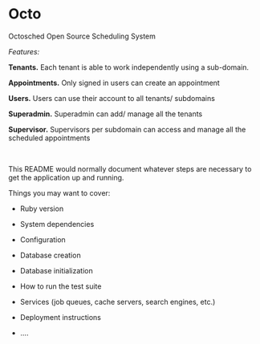 # Octo
Octosched Open Source Scheduling System

<i>Features:</i>

<b>Tenants.</b> Each tenant is able to work independently using a sub-domain.

<b>Appointments.</b> Only signed in users can create an appointment

<b>Users.</b> Users can use their account to all tenants/ subdomains

<b>Superadmin.</b> Superadmin can add/ manage all the tenants

<b>Supervisor.</b> Supervisors per subdomain can access and manage all the scheduled appointments

<br>

This README would normally document whatever steps are necessary to get the
application up and running.


Things you may want to cover:

* Ruby version

* System dependencies

* Configuration

* Database creation

* Database initialization

* How to run the test suite

* Services (job queues, cache servers, search engines, etc.)

* Deployment instructions

* ....
